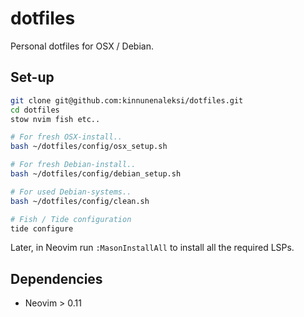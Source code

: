 # dotfiles 

Personal dotfiles for OSX / Debian.

## Set-up 

```bash
git clone git@github.com:kinnunenaleksi/dotfiles.git
cd dotfiles
stow nvim fish etc..

# For fresh OSX-install..
bash ~/dotfiles/config/osx_setup.sh

# For fresh Debian-install..
bash ~/dotfiles/config/debian_setup.sh

# For used Debian-systems..
bash ~/dotfiles/config/clean.sh

# Fish / Tide configuration 
tide configure
```

Later, in Neovim run `:MasonInstallAll` to install all the required LSPs.

## Dependencies 

- Neovim > 0.11

